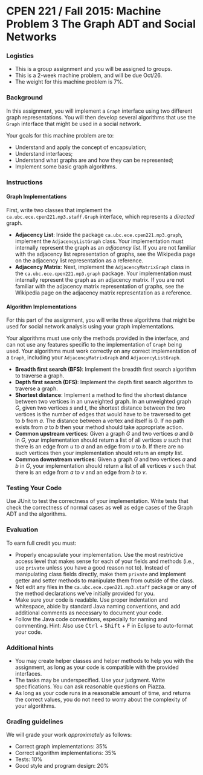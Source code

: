 **CPEN 221 / Fall 2015: Machine Problem 3**
The Graph ADT and Social Networks
===

### Logistics

+ This is a group assignment and you will be assigned to groups.
+ This is a 2-week machine problem, and will be due Oct/26.
+ The weight for this machine problem is 7%.

### Background

In this assignment, you will implement a `Graph` interface using two different graph representations. You will then develop several algorithms that use the `Graph` interface that might be used in a social network.

Your goals for this machine problem are to:
+ Understand and apply the concept of encapsulation;
+ Understand interfaces;
+ Understand what graphs are and how they can be represented;
+ Implement some basic graph algorithms.

### Instructions

#### Graph Implementations
First, write two classes that implement the `ca.ubc.ece.cpen221.mp3.staff.Graph` interface, which represents a _directed_ graph.
+ **Adjacency List**: Inside the package `ca.ubc.ece.cpen221.mp3.graph`, implement the `AdjacencyListGraph` class. Your implementation must internally represent the graph as an _adjacency list_. If you are not familiar with the adjacency list representation of graphs, see the Wikipedia page on the adjacency list representation as a reference.
+ **Adjacency Matrix**: Next, implement the `AdjacencyMatrixGraph` class in the `ca.ubc.ece.cpen221.mp3.graph` package. Your implementation must internally represent the graph as an adjacency matrix. If you are not familiar with the adjacency matrix representation of graphs, see the Wikipedia page on the adjacency matrix representation as a reference.

#### Algorithm Implementations
For this part of the assignment, you will write three algorithms that might be used for social network analysis using your graph implementations. 

Your algorithms must use only the methods provided in the interface, and can not use any features specific to the implementation of `Graph` being used. Your algorithms must work correctly on any correct implementation of a `Graph`, including your `AdjacencyMatrixGraph` and `AdjacencyListGraph`.

+ **Breadth first search (BFS)**: Implement the breadth first search algorithm to traverse a graph.
+ **Depth first search (DFS)**: Implement the depth first search algorithm to traverse a graph.
+ **Shortest distance**: Implement a method to find the shortest distance between two vertices in an unweighted graph. In an unweighted graph _G_, given two vertices _s_ and _t_, the shortest distance between the two vertices is the number of edges that would have to be traversed to get to _b_ from _a_. The distance between a vertex and itself is 0. If no path exists from _a_ to _b_ then your method should take appropriate action.
+ **Common upstream vertices**: Given a graph _G_ and two vertices _a_ and _b_ in _G_, your implementation should return a list of all vertices _u_ such that there is an edge from _u_ to _a_ and an edge from _u_ to _b_. If there are no such vertices then your implementation should return an empty list.
+ **Common downstream vertices**: Given a graph _G_ and two vertices _a_ and _b_ in _G_, your implementation should return a list of all vertices _v_ such that there is an edge from _a_ to _v_ and an edge from _b_ to _v_.  

### Testing Your Code
Use JUnit to test the correctness of your implementation. Write tests that check the correctness of normal cases as well as edge cases of the Graph ADT and the algorithms.

### Evaluation
To earn full credit you must:
+ Properly encapsulate your implementation. Use the most restrictive access level that makes sense for each of your fields and methods (i.e., use `private` unless you have a good reason not to). Instead of manipulating class fields directly, make them `private` and implement getter and setter methods to manipulate them from outside of the class. 
+ Not edit any files in the `ca.ubc.ece.cpen221.mp3.staff` package or any of the method declarations we’ve initially provided for you.
+ Make sure your code is readable. Use proper indentation and whitespace, abide by standard Java naming conventions, and add additional comments as necessary to document your code.
+ Follow the Java code conventions, especially for naming and commenting. Hint: Also use <kbd>Ctrl</kbd> + <kbd>Shift</kbd> + <kbd>F</kbd> in Eclipse to auto-format your code.

### Additional hints
+ You may create helper classes and helper methods to help you with the assignment, as long as your code is compatible with the provided interfaces.
+ The tasks may be underspecified. Use your judgment. Write specifications. You can ask reasonable questions on Piazza.
+ As long as your code runs in a reasonable amount of time, and returns the correct values, you do not need to worry about the complexity of your algorithms.

### Grading guidelines
We will grade your work _approximately_ as follows:
+ Correct graph implementations: 35%
+ Correct algorithm implementations: 35%
+ Tests: 10%
+ Good style and program design: 20%